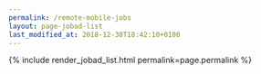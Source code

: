 ```yaml
---
permalink: /remote-mobile-jobs
layout: page-jobad-list
last_modified_at: 2018-12-30T18:42:10+0100
---
```

{% include render_jobad_list.html permalink=page.permalink %}
